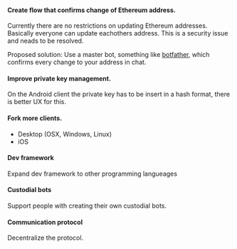 #### Create flow that confirms change of Ethereum address.

Currently there are no restrictions on updating Ethereum addresses. Basically everyone can update eachothers address. This is a security issue and neads to be resolved.

Proposed solution: Use a master bot, something like [botfather](https://t.me/botfather), which confirms every change to your address in chat.


#### Improve private key management.

On the Android client the private key has to be insert in a hash format, there is better UX for this.


#### Fork more clients.

- Desktop (OSX, Windows, Linux)
- iOS


#### Dev framework

Expand dev framework to other programming langueages

#### Custodial bots

Support people with creating their own custodial bots.

#### Communication protocol

Decentralize the protocol.